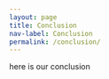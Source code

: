 ```yaml
---
layout: page
title: Conclusion
nav-label: Conclusion
permalink: /conclusion/
---
```


here is our conclusion
